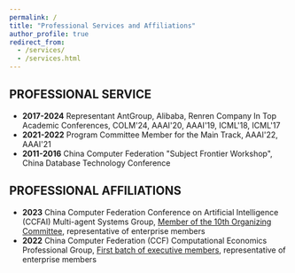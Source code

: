 ```yaml
---
permalink: /
title: "Professional Services and Affiliations"
author_profile: true
redirect_from: 
  - /services/
  - /services.html
---
```


## PROFESSIONAL SERVICE
- **2017-2024** Representant AntGroup, Alibaba, Renren Company In Top Academic Conferences, COLM'24, AAAI'20, AAAI'19, ICML'18, ICML'17
- **2021-2022** Program Committee Member for the Main Track, AAAI'22, AAAI'21
- **2011-2016** China Computer Federation "Subject Frontier Workshop", China Database Technology Conference

## PROFESSIONAL AFFILIATIONS
- **2023** China Computer Federation Conference on Artificial Intelligence (CCFAI) Multi-agent Systems Group, [Member of the 10th Organizing Committee](https://mp.weixin.qq.com/s/draXMk4vUmyI0YJYd6zJqg), representative of enterprise members
- **2022** China Computer Federation (CCF) Computational Economics Professional Group, [First batch of executive members](https://mp.weixin.qq.com/s/Zyu9i61ahvXHGPLePsP3xw), representative of enterprise members

[//]: #
[//]: #
[//]: #
[//]: #
[//]: #
